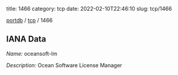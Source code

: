 title: 1466
category: tcp
date: 2022-02-10T22:46:10
slug: tcp/1466

[portdb](/) / [tcp](/category/tcp.html) / 1466


## IANA Data

_Name:_ oceansoft-lm

_Description:_ Ocean Software License Manager

